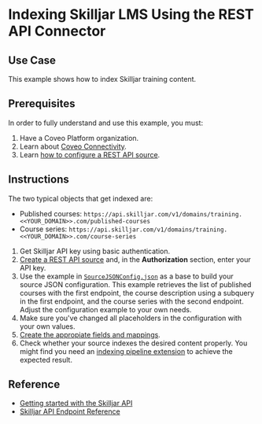 # Indexing Skilljar LMS Using the REST API Connector

## Use Case
This example shows how to index Skilljar training content.

## Prerequisites
In order to fully understand and use this example, you must:
1. Have a Coveo Platform organization.
2. Learn about [Coveo Connectivity](https://docs.coveo.com/en/1702/).
3. Learn [how to configure a REST API source](https://docs.coveo.com/en/1896/).

## Instructions
The two typical objects that get indexed are:
* Published courses: `https://api.skilljar.com/v1/domains/training.<<YOUR_DOMAIN>>.com/published-courses`
* Course series: `https://api.skilljar.com/v1/domains/training.<<YOUR_DOMAIN>>.com/course-series`

1. Get Skilljar API key using basic authentication.
2. [Create a REST API source](https://docs.coveo.com/en/1896/) and, in the **Authorization** section, enter your API key.
3. Use the example in [`SourceJSONConfig.json`](https://github.com/coveooss/connectivity-library/blob/master/Skilljar%20LMS/SourceJSONConfig.json) as a base to build your source JSON configuration. This example retrieves the list of published courses with the first endpoint, the course description using a subquery in the first endpoint, and the course series with the second endpoint. Adjust the configuration example to your own needs.
4. Make sure you've changed all placeholders in the configuration with your own values.
5. [Create the appropiate fields and mappings](https://docs.coveo.com/en/1896/#completion).
6. Check whether your source indexes the desired content properly. You might find you need an [indexing pipeline extension](https://docs.coveo.com/en/1645/) to achieve the expected result.

## Reference
* [Getting started with the Skilljar API](http://support.skilljar.com/hc/en-us/articles/203811260-Getting-started-with-the-Skilljar-API)
* [Skilljar API Endpoint Reference](https://api.skilljar.com/docs/#!/domains)
